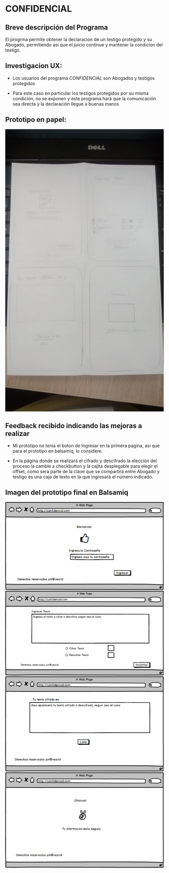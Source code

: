 # CONFIDENCIAL 
## Breve descripción del Programa 
El progrma permite obtener la declaracion de un testigo protegido y su Abogado, permitiendo asi que el juicio continue y mantener la condicion del testigo.
## Investigacion UX:
- Los usuarios del programa *CONFIDENCIAL* son Abogados y testigos protegidos

- Para este caso en particular los testigos protegidos por su misma condición, no se exponen y este programa hará que la comunicación sea directa y la declaración llegue a buenas manos
## Prototipo en papel:
![Prototipo en papel](imagenes/prototipo.png "Prototipo en papel")
##  Feedback recibido indicando las mejoras a realizar
- Mi prototipo no tenía el boton de Ingresar en la primera pagina, asi que para el prototipo en balsamiq, lo considere.

- En la página donde se realizará el cifrado y descifrado la elección del proceso la cambie a checkbutton y la cajita desplegable para elegir el offset, como sera parte de la clave que se compartirá entre Abogado y testigo es una caja de texto en la que ingresará el número indicado.
## Imagen del prototipo final en Balsamiq

![1][1]  ![Imagen 2][2] ![Imagen 3 ][3]  ![Imagen 4][4]

 [1]: imagenes/1.png
 [2]: imagenes/2.png
 [3]: imagenes/3.png
 [4]: imagenes/4.png "4"




